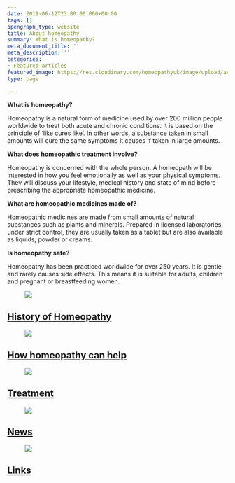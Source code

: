 ```yaml
---
date: 2019-06-12T23:00:00.000+00:00
tags: []
opengraph_type: website
title: About homeopathy
summary: What is homeopathy?
meta_document_title: ''
meta_description: ''
categories:
- Featured articles
featured_image: https://res.cloudinary.com/homeopathyuk/image/upload/ar_21:9,c_fill,w_1280,g_south/c_scale,w_auto,dpr_auto/v1560948431/xyyacuw0rxmuevxlkuqu.jpg
type: page

---
```

**What is homeopathy?**

Homeopathy is a natural form of medicine used by over 200 million people worldwide to treat both acute and chronic conditions. It is based on the principle of ‘like cures like’. In other words, a substance taken in small amounts will cure the same symptoms it causes if taken in large amounts.

**What does homeopathic treatment involve?**

Homeopathy is concerned with the whole person. A homeopath will be interested in how you feel emotionally as well as your physical symptoms. They will discuss your lifestyle, medical history and state of mind before prescribing the appropriate homeopathic medicine.

**What are homeopathic medicines made of?**

Homeopathic medicines are made from small amounts of natural substances such as plants and minerals. Prepared in licensed laboratories, under strict control, they are usually taken as a tablet but are also available as liquids, powder or creams.

**Is homeopathy safe?**

Homeopathy has been practiced worldwide for over 250 years. It is gentle and rarely causes side effects. This means it is suitable for adults, children and pregnant or breastfeeding women.

<div class="huk-teaser__grid-container">
<div class="huk-teaser--one-col">
<figure class="huk-teaser__figure">
<img class="huk-teaser__image" src="https://res.cloudinary.com/homeopathyuk/ar_16:9,c_fill,w_1280/c_scale,w_auto,dpr_auto/v1558717963/bha/Washington-Monument-SarekofVulcan.wikimedia.jpg" />
</figure>
<div class="huk-teaser__panel teal-bg white-fg">
<div class="huk-teaser__panel--inner">
<a class="huk-teaser__panel-link" href="/homeopathy/history/the-history-of-homeopathy/">
<h2>History of Homeopathy</h2>
</a>
</div>
</div>
</div>
<div class="huk-teaser--left-col">
<figure class="huk-teaser__figure">
<img class="huk-teaser__image" src="https://res.cloudinary.com/homeopathyuk/image/upload/ar_16:9,c_fill,w_1280/c_scale,w_auto,dpr_auto/v1560948431/x67ozva2hlfywmnipire.jpg" />
</figure>
<div class="huk-teaser__panel purple-bg white-fg">
<div class="huk-teaser__panel--inner">
<a class="huk-teaser__panel-link" href="/homeopathy/how-homeopathy-can-help/how-homeopathy-can-help/">
<h2>How homeopathy can help</h2>
</a>
</div>
</div>
</div>
<div class="huk-teaser--right-col">
<figure class="huk-teaser__figure">
<img class="huk-teaser__image" src="https://res.cloudinary.com/homeopathyuk/image/upload/ar_16:9,c_fill,w_1280/c_scale,w_auto,dpr_auto/v1560948431/dvq8dgrv5jdddvmyn361.jpg" />
</figure>
<div class="huk-teaser__panel blue-bg white-fg">
<div class="huk-teaser__panel--inner">
<a class="huk-teaser__panel-link" href="/treatment/">
<h2>Treatment</h2>
</a>
</div>
</div>
</div>
<div class="huk-teaser--left-col">
<figure class="huk-teaser__figure">
<img class="huk-teaser__image" src="https://res.cloudinary.com/homeopathyuk/image/upload/ar_16:9,c_fill,w_1280/c_scale,w_auto,dpr_auto/v1560948431/ztg8pnsuglmhnfdkrjga.jpg" />
</figure>
<div class="huk-teaser__panel green-bg white-fg">
<div class="huk-teaser__panel--inner">
<a class="huk-teaser__panel-link" href="/news/">
<h2>News</h2>
</a>
</div>
</div>
</div>
<div class="huk-teaser--right-col">
<figure class="huk-teaser__figure">
<img class="huk-teaser__image" src="https://res.cloudinary.com/homeopathyuk/image/upload/ar_16:9,c_fill,w_1280/c_scale,w_auto,dpr_auto/v1560948431/klhpqlyvt8k07zsu45jc.jpg" />
</figure>
<div class="huk-teaser__panel gold-bg white-fg">
<div class="huk-teaser__panel--inner">
<a class="huk-teaser__panel-link" href="/links/">
<h2>Links</h2>
</a>
</div>
</div>
</div>
</div>